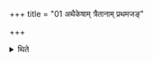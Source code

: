 +++
title = "01 अथैकेषाम् त्रैतानाम् प्रथमजङ्"

+++

<details><summary>थिते</summary>

अथैकेषाम् । त्रैतानां प्रथमजं कालकाभ्रुमश्विभ्यां मध्यमे विशालयूप आलभते । तेषामेव मध्यमजमूर्जे दक्षिणे । उत्तमजं पृथिव्या उत्तरे १
</details>
